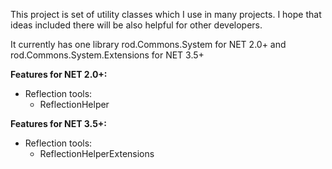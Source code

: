 This project is set of utility classes which I use in many projects. I hope that ideas included there will be also helpful for other developers.

It currently has one library rod.Commons.System for NET 2.0+  and rod.Commons.System.Extensions for NET 3.5+

**Features for NET 2.0+:**
  * Reflection tools:
    * ReflectionHelper

**Features for NET 3.5+:**
  * Reflection tools:
    * ReflectionHelperExtensions